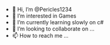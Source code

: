 - 👋 Hi, I’m @Pericles1234
- 👀 I’m interested in Games
- 🌱 I’m currently learning slowly on c# 
- 💞️ I’m looking to collaborate on ...
- 📫 How to reach me ...

<!---
Pericles1234/Pericles1234 is a ✨ special ✨ repository because its `README.md` (this file) appears on your GitHub profile.
You can click the Preview link to take a look at your changes.
--->
